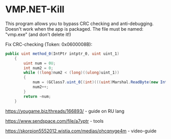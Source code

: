 # VMP.NET-Kill
This program allows you to bypass CRC checking and anti-debugging. Doesn't work when the app is packaged.
The file must be named: "vmp.exe" (and don't delete it!)

Fix CRC-checking (Token: 0x0600008B):
```csharp
public uint method_0(IntPtr intptr_0, uint uint_1)
    {
        uint num = 0U;
        int num2 = 0;
        while ((long)num2 < (long)((ulong)uint_1))
        {
            num = (GClass7.uint_0[(int)(((uint)Marshal.ReadByte(new IntPtr(intptr_0.ToInt64() + (long)num2)) ^ num) & 255U)] ^ num >> 8);
            num2++;
        }
        return ~num;
    }
```

https://yougame.biz/threads/166893/ - guide on RU lang

https://www.sendspace.com/file/a7yptr - tools

https://skorpion5552012.wistia.com/medias/ohcqnyge4m - video-guide
